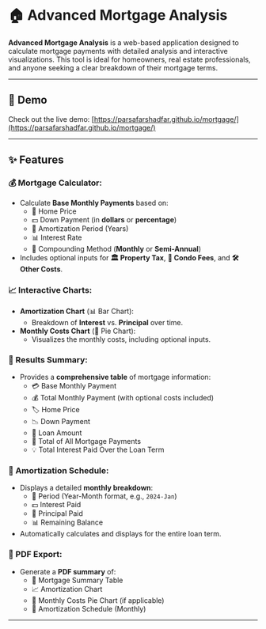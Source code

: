
# 🏠 Advanced Mortgage Analysis

**Advanced Mortgage Analysis** is a web-based application designed to calculate mortgage payments with detailed analysis and interactive visualizations. This tool is ideal for homeowners, real estate professionals, and anyone seeking a clear breakdown of their mortgage terms.

---

## 🚀 Demo  
Check out the live demo: [https://parsafarshadfar.github.io/mortgage/](https://parsafarshadfar.github.io/mortgage/)

---

## ✨ Features  

### 💰 Mortgage Calculator:
- Calculate **Base Monthly Payments** based on:
  - 🏡 Home Price  
  - 💵 Down Payment (in **dollars** or **percentage**)  
  - 📅 Amortization Period (Years)  
  - 📊 Interest Rate  
  - 🔄 Compounding Method (**Monthly** or **Semi-Annual**)  
- Includes optional inputs for **🏛️ Property Tax**, **🏢 Condo Fees**, and **🛠️ Other Costs**.

### 📈 Interactive Charts:
- **Amortization Chart** (📊 Bar Chart):  
  - Breakdown of **Interest** vs. **Principal** over time.  
- **Monthly Costs Chart** (🥧 Pie Chart):  
  - Visualizes the monthly costs, including optional inputs.

### 📝 Results Summary:
- Provides a **comprehensive table** of mortgage information:  
  - 💳 Base Monthly Payment  
  - 💰 Total Monthly Payment (with optional costs included)  
  - 🏷️ Home Price  
  - 📉 Down Payment  
  - 💸 Loan Amount  
  - 🏦 Total of All Mortgage Payments  
  - 💡 Total Interest Paid Over the Loan Term  

### 📅 Amortization Schedule:
- Displays a detailed **monthly breakdown**:  
  - 📆 Period (Year-Month format, e.g., `2024-Jan`)  
  - 💵 Interest Paid  
  - 🏦 Principal Paid  
  - 📊 Remaining Balance  
- Automatically calculates and displays for the entire loan term.

### 📄 PDF Export:
- Generate a **PDF summary** of:  
  - 📝 Mortgage Summary Table  
  - 📈 Amortization Chart  
  - 🥧 Monthly Costs Pie Chart (if applicable)  
  - 📅 Amortization Schedule (Monthly)

---
